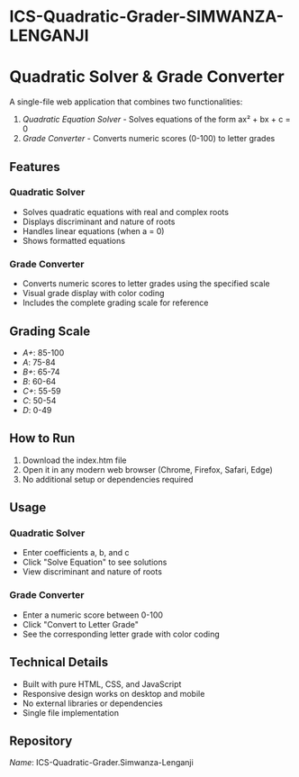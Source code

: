 # ICS-Quadratic-Grader-SIMWANZA-LENGANJI
# Quadratic Solver & Grade Converter

A single-file web application that combines two functionalities:
1. *Quadratic Equation Solver* - Solves equations of the form ax² + bx + c = 0
2. *Grade Converter* - Converts numeric scores (0-100) to letter grades

## Features

### Quadratic Solver
- Solves quadratic equations with real and complex roots
- Displays discriminant and nature of roots
- Handles linear equations (when a = 0)
- Shows formatted equations

### Grade Converter
- Converts numeric scores to letter grades using the specified scale
- Visual grade display with color coding
- Includes the complete grading scale for reference

## Grading Scale
- *A+*: 85-100
- *A*: 75-84  
- *B+*: 65-74
- *B*: 60-64
- *C+*: 55-59
- *C*: 50-54
- *D*: 0-49

## How to Run

1. Download the index.htm file
2. Open it in any modern web browser (Chrome, Firefox, Safari, Edge)
3. No additional setup or dependencies required

## Usage

### Quadratic Solver
- Enter coefficients a, b, and c
- Click "Solve Equation" to see solutions
- View discriminant and nature of roots

### Grade Converter  
- Enter a numeric score between 0-100
- Click "Convert to Letter Grade"
- See the corresponding letter grade with color coding

## Technical Details
- Built with pure HTML, CSS, and JavaScript
- Responsive design works on desktop and mobile
- No external libraries or dependencies
- Single file implementation

## Repository
*Name*: ICS-Quadratic-Grader.Simwanza-Lenganji
